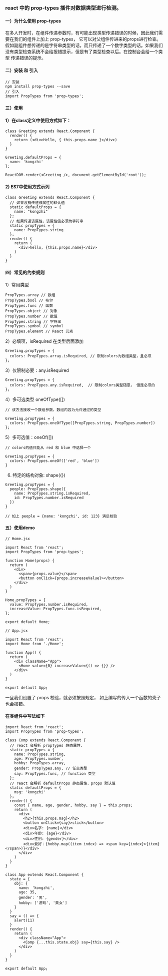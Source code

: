 
### react 中的 prop-types 插件对数据类型进行检测。

#### 一）为什么使用 prop-types

  在多人开发时，在组件传递参数时，有可能出现类型传递错误的时候，因此我们需要在我们的组件上加上 prop-types， 它可以对父组件传进来的props进行检查。
假如副组件想传递的是字符串类型的话，而只传递了一个数字类型的话。如果我们没有类型检查系统不会给报错提示，但是有了类型检查以后。在控制台会给一个类型
传递错误的提示。

#### 二）安装 和 引入 
```
// 安装
npm install prop-types --save
// 引入
import PropTypes from 'prop-types';
```
#### 三）使用

#### 1）在class定义中使用方式如下：
```
class Greeting extends React.Component {
  render() {
    return (<div>Hello, { this.props.name }</div>)
  }
}

Greeting.defaultProps = {
  name: 'kongzhi'
};

ReactDOM.render(<Greeting />, document.getElementById('root'));
```
#### 2) ES7中使用方式示列
```
class Greeting extends React.Component {
  // 如果没有传递该属性的默认值
  static defaultProps = {
    name: "kongzhi"
  };
  // 如果传递该属性，该属性值必须为字符串
  static propTypes = {
    name: PropTypes.string
  };
  render() {
    return (
      <div>hello, {this.props.name}</div>
    )
  }
}
```
#### 四）常见的约束规则

1）常用类型
```
PropTypes.array // 数组
PropTypes.bool // 布尔
PropTypes.func // 函数
PropTypes.object // 对象
PropTypes.number // 数值
PropTypes.string // 字符串
PropTypes.symbol // symbol
PropTypes.element // React 元素
```
2）必填项，isRequired 在类型后面添加
```
Greeting.propTypes = {
  colors: PropTypes.array.isRequired, // 限制colors为数组类型，且必须
};
```
3）仅限制必要：any.isRequired
```
Greeting.propTypes = {
  colors: PropTypes.any.isRequired,  // 限制colors类型随意， 但是必须的
};
```
4）多可选类型 oneOfType([])
```
// 该方法接收一个数组参数，数组内容为允许通过的类型

Greeting.propTypes = {
  colors: PropTypes.oneOfType([PropTypes.string, PropTypes.number])
};
```
5）多可选值：oneOf([])
```
// colors的值只能从 red 和 blue 中选择一个

Greeting.propTypes = {
  colors: PropTypes.oneOf(['red', 'blue'])
}
```
6) 特定的结构对象: shape({})
```
Greeting.propTypes = {
  people: PropTypes.shape({
    name: PropTypes.string.isRequired,
    id: PropTypes.number.isRequired
  })
}

// 如上 people = {name: 'kongzhi', id: 123} 满足校验
```
#### 五）使用demo
```
// Home.jsx

import React from 'react';
import PropTypes from 'prop-types';

function Home(props) {
  return (
    <div>
      <span>{props.value}</span>
      <button onClick={props.increaseValue}></button>
    </div>
  )
}

Home.propTypes = {
  value: PropTypes.number.isRequired,
  increaseValue: PropTypes.func.isRequired,
};

export default Home;

// App.jsx

import React from 'react';
import Home from './Home';

function App() {
  return (
    <div className="App">
      <Home value={0} increaseValue={() => {}} />
    </div>
  )
}

export default App;
```
一旦我们设置了 props 校验，就必须按照规定， 如上编写的传入一个函数的壳子 也会报错。

#### 在类组件中写法如下
```
import React from 'react';
import PropTypes from 'prop-types'; 

class Comp extends React.Component {
  // react 会解析 propTypes 静态属性，
  static propTypes = {
    name: PropTypes.string,
    age: PropTypes.number,
    hobby: PropTypes.array,
    gender: PropTypes.any, // 任意类型
    say: PropTypes.func, // function 类型
  };
  // react 会解析 defaultProps 静态属性，props 默认值
  static defaultProps = {
    msg: 'kongzhi'
  };
  render() {
    const { name, age, gender, hobby, say } = this.props;
    return (
      <div>
        <h2>{this.props.msg}</h2>
        <button onClick={say}>click</button>
        <div>名字: {name}</div>
        <div>年龄: {age}</div>
        <div>性别: {gender}</div>
        <div>爱好：{hobby.map((item index) => <span key={index}>{item}</span>)}</div>
      </div>
    )
  }
}

class App extends React.Component {
  state = {
    obj: {
      name: 'kongzhi',
      age: 35,
      gender: '男',
      hobby: ['游戏', '美女']
    }
  }
  say = () => {
    alert(11)
  }
  render() {
    return (
      <div className="App">
        <Comp {...this.state.obj} say={this.say} />
      </div>
    )
  }
}

export default App;
```









